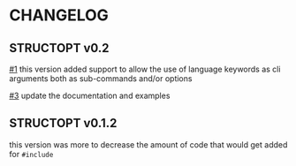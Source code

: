 # CHANGELOG

## STRUCTOPT v0.2

[#1](https://github.com/Eshanatnight/structopt/issues/1)
this version added support to allow the use of language keywords as cli arguments
both as sub-commands and/or options

[#3](https://github.com/Eshanatnight/structopt/issues/3)
update the documentation and examples

## STRUCTOPT v0.1.2

this version was more to decrease the amount of code that
would get added for `#include`

